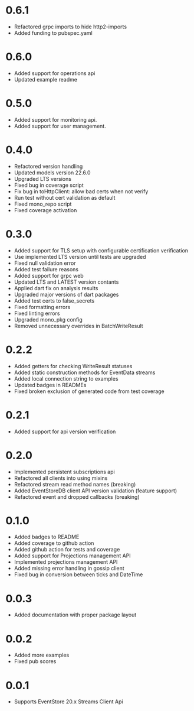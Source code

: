 # 0.6.1
- Refactored grpc imports to hide http2-imports
- Added funding to pubspec.yaml

# 0.6.0
- Added support for operations api
- Updated example readme

# 0.5.0
- Added support for monitoring api.
- Added support for user management.

# 0.4.0
- Refactored version handling
- Updated models version 22.6.0
- Upgraded LTS versions
- Fixed bug in coverage script
- Fix bug in toHttpClient: allow bad certs when not verify
- Run test without cert validation as default
- Fixed mono_repo script
- Fixed coverage activation

# 0.3.0
- Added support for TLS setup with configurable certification verification
- Use implemented LTS version until tests are upgraded
- Fixed null validation error
- Added test failure reasons
- Added support for grpc web
- Updated LTS and LATEST version contants
- Applied dart fix on analysis results
- Upgraded major versions of dart packages
- Added test certs to false_secrets
- Fixed formatting errors
- Fixed linting errors
- Upgraded mono_pkg config
- Removed unnecessary overrides in BatchWriteResult

# 0.2.2
- Added getters for checking WriteResult statuses
- Added static construction methods for EventData streams
- Added local connection string to examples
- Updated badges in READMEs
- Fixed broken exclusion of generated code from test coverage

# 0.2.1
- Added support for api version verification

# 0.2.0
- Implemented persistent subscriptions api 
- Refactored all clients into using mixins 
- Refactored stream read method names (breaking) 
- Added EventStoreDB client API version validation (feature support) 
- Refactored event and dropped callbacks (breaking)

# 0.1.0
- Added badges to README
- Added coverage to github action
- Added github action for tests and coverage
- Added support for Projections management API
- Implemented projections management API
- Added missing error handling in gossip client
- Fixed bug in conversion between ticks and DateTime

# 0.0.3
- Added documentation with proper package layout

# 0.0.2

- Added more examples
- Fixed pub scores

# 0.0.1

- Supports EventStore 20.x Streams Client Api
